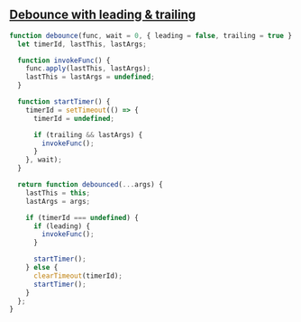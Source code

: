 ## [Debounce with leading & trailing](https://bigfrontend.dev/problem/implement-debounce-with-leading-and-trailing-option)

<!-- notecardId: 1739475034586 -->

```js
function debounce(func, wait = 0, { leading = false, trailing = true } = {}) {
  let timerId, lastThis, lastArgs;

  function invokeFunc() {
    func.apply(lastThis, lastArgs);
    lastThis = lastArgs = undefined;
  }

  function startTimer() {
    timerId = setTimeout(() => {
      timerId = undefined;

      if (trailing && lastArgs) {
        invokeFunc();
      }
    }, wait);
  }

  return function debounced(...args) {
    lastThis = this;
    lastArgs = args;

    if (timerId === undefined) {
      if (leading) {
        invokeFunc();
      }

      startTimer();
    } else {
      clearTimeout(timerId);
      startTimer();
    }
  };
}
```
